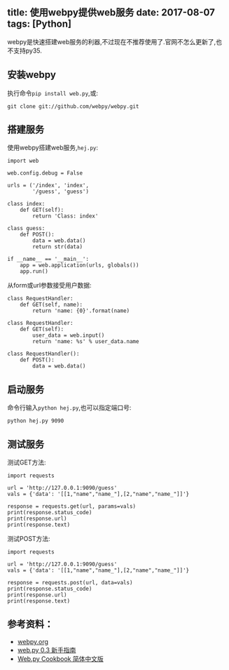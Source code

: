 title: 使用webpy提供web服务
date: 2017-08-07
tags: [Python]
---
webpy是快速搭建web服务的利器,不过现在不推荐使用了.官网不怎么更新了,也不支持py35.

<!--more-->
## 安装webpy
执行命令`pip install web.py`,或:
```
git clone git://github.com/webpy/webpy.git
```

## 搭建服务
使用webpy搭建web服务,`hej.py`:
```
import web

web.config.debug = False

urls = ('/index', 'index',
        '/guess', 'guess')

class index:
    def GET(self):
        return 'Class: index'

class guess:
    def POST():
        data = web.data()
        return str(data)

if __name__ == '__main__':
    app = web.application(urls, globals())
    app.run()
```

从form或url参数接受用户数据:
```
class RequestHandler:
    def GET(self, name):
        return 'name: {0}'.format(name)

class RequestHandler:
    def GET(self):
        user_data = web.input()
        return 'name: %s' % user_data.name

class RequestHandler():
    def POST():
        data = web.data()
```

## 启动服务
命令行输入`python hej.py`,也可以指定端口号:
```
python hej.py 9090
```

## 测试服务
测试GET方法:
```
import requests

url = 'http://127.0.0.1:9090/guess'
vals = {'data': '[[1,"name","name_"],[2,"name","name_"]]'}

response = requests.get(url, params=vals)
print(response.status_code)
print(response.url)
print(response.text)
```

测试POST方法:
```
import requests

url = 'http://127.0.0.1:9090/guess'
vals = {'data': '[[1,"name","name_"],[2,"name","name_"]]'}

response = requests.post(url, data=vals)
print(response.status_code)
print(response.url)
print(response.text)
```

## 参考资料：
- [webpy.org](http://webpy.org/)
- [web.py 0.3 新手指南](http://webpy.org/docs/0.3/tutorial.zh-cn)
- [Web.py Cookbook 简体中文版](http://webpy.org/cookbook/index.zh-cn)